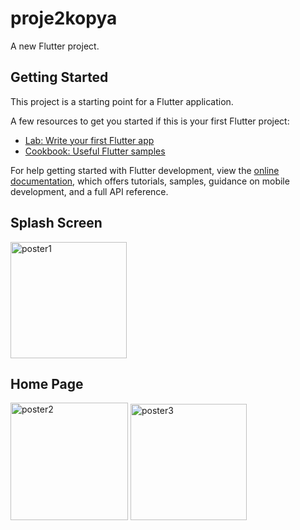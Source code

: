 # proje2kopya

A new Flutter project.

## Getting Started

This project is a starting point for a Flutter application.

A few resources to get you started if this is your first Flutter project:

- [Lab: Write your first Flutter app](https://docs.flutter.dev/get-started/codelab)
- [Cookbook: Useful Flutter samples](https://docs.flutter.dev/cookbook)

For help getting started with Flutter development, view the
[online documentation](https://docs.flutter.dev/), which offers tutorials,
samples, guidance on mobile development, and a full API reference.

<h2>Splash Screen</h2>

<img width="186" alt="poster1" src="https://github.com/baytursevval/ImageClassificationApp/assets/101838447/93d39de1-ee5b-491a-bbd2-bfcf30c70fea">

<h2>Home Page</h2>


<img width="188" alt="poster2" src="https://github.com/baytursevval/ImageClassificationApp/assets/101838447/766ed76f-51d0-45d2-bfdd-85f658956740">

<img width="186" alt="poster3" src="https://github.com/baytursevval/ImageClassificationApp/assets/101838447/f606b22c-62a9-4748-80a7-4800a170f265">

